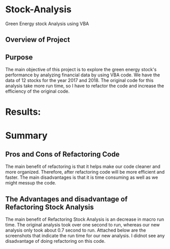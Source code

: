 # Stock-Analysis
Green Energy stock Analysis using VBA

## Overview of Project

## Purpose
The main objective of this project is to explore the green energy stock's performance by analyzing financial data by using VBA code. We have the data of 12 stocks for the year 2017 and 2018. The original code for this analysis take more run time, so I have to refactor the code and increase the efficiency of the original code.

# Results: 






# Summary 
## Pros and Cons of Refactoring Code
The main benefit of refactoring is that it helps make our code cleaner and more organized. Therefore, after refactoring code will be more efficient and faster.  The main disadvantages is that it is time consuming as well as we might messup the code.

## The Advantages and disadvantage of Refactoring Stock Analysis
The main benefit of Refactoring Stock Analysis is an decrease in macro run time. The original analysis took over one second to run, whereas our new analysis only took about 0.7 second to run. Attached below are the screenshots that indicate the run time for our new analysis. I didnot see any disadvantage of doing refactoring on this code. 
